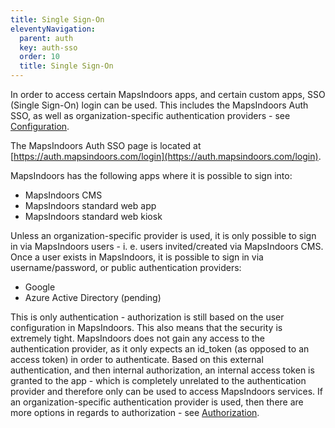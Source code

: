 ```yaml
---
title: Single Sign-On 
eleventyNavigation:
  parent: auth
  key: auth-sso
  order: 10
  title: Single Sign-On
---
```


In order to access certain MapsIndoors apps, and certain custom apps, SSO (Single Sign-On) login can be used.
This includes the MapsIndoors Auth SSO, as well as organization-specific authentication providers - see [Configuration](configuration).

The MapsIndoors Auth SSO page is located at [https://auth.mapsindoors.com/login](https://auth.mapsindoors.com/login).

MapsIndoors has the following apps where it is possible to sign into:

* MapsIndoors CMS
* MapsIndoors standard web app
* MapsIndoors standard web kiosk

Unless an organization-specific provider is used, it is only possible to sign in via MapsIndoors users - i. e. users invited/created via MapsIndoors CMS.
Once a user exists in MapsIndoors, it is possible to sign in via username/password, or public authentication providers:

* Google
* Azure Active Directory (pending)

This is only authentication - authorization is still based on the user configuration in MapsIndoors.
This also means that the security is extremely tight.
MapsIndoors does not gain any access to the authentication provider, as it only expects an id_token (as opposed to an access token) in order to authenticate.
Based on this external authentication, and then internal authorization, an internal access token is granted to the app - which is completely unrelated to the authentication provider and therefore only can be used to access MapsIndoors services.
If an organization-specific authentication provider is used, then there are more options in regards to authorization - see [Authorization](authorization).
